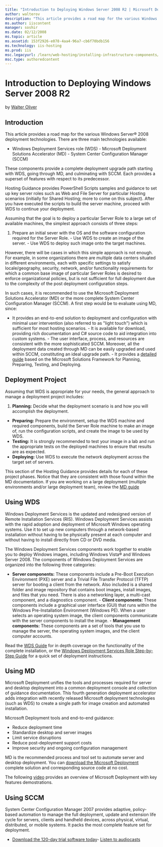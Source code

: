 ```yaml
---
title: "Introduction to Deploying Windows Server 2008 R2 | Microsoft Docs"
author: walterov
description: "This article provides a road map for the various Windows Server ® 2008 deployment technologies. There are three main technologies available: Windows Deployme..."
ms.author: iiscontent
manager: soshir
ms.date: 02/12/2008
ms.topic: article
ms.assetid: 153f2926-e078-4aa4-96a7-cb6f70bdb156
ms.technology: iis-hosting
ms.prod: iis
msc.legacyurl: /learn/web-hosting/installing-infrastructure-components/introduction-to-deploying-windows-server-2008-r2
msc.type: authoredcontent
---
```

Introduction to Deploying Windows Server 2008 R2
====================
by [Walter Oliver](https://github.com/walterov)

## Introduction

This article provides a road map for the various Windows Server® 2008 deployment technologies. There are three main technologies available:

- Windows Deployment Services role (WDS) - Microsoft Deployment Solutions Accelerator (MD) - System Center Configuration Manager (SCCM)

These components provide a complete deployment upgrade path starting with WDS, going through MD, and culminating with SCCM. Each provides a superset of features with respect to its predecessor.

Hosting Guidance provides PowerShell Scripts samples and guidance to set up key server roles such as Web and File Server for particular Hosting scenarios (initially for Shared Hosting; more to come on this subject). After you have executed the scripts to build the server machine, proceed with WDS to continue your deployment.

Assuming that the goal is to deploy a particular Server Role to a large set of available machines, the simplest approach consists of three steps:

1. Prepare an initial sever with the OS and the software configuration required for the Server Role. - Use WDS to create an image of the server. - Use WDS to deploy such image onto the target machines.

However, there will be cases in which this simple approach is not enough. For example, in some organizations there are multiple data centers situated in different environments, each with specific settings to satisfy locale/geography, security, network, and/or functionality requirements for which a common base image of particular Server Roles is desired to enforce organizational policies, but is not sufficient for full deployment due to the complexity of the post deployment configuration steps.

In such cases, it is recommended to use the Microsoft Deployment Solutions Accelerator (MD) or the more complete System Center Configuration Manager (SCCM). A first step would be to evaluate using MD, since:

- It provides an end-to-end solution to deployment and configuration with minimal user intervention (also referred to as "light touch") which is sufficient for most hosting scenarios. - It is available for download, providing rich documentation and C# source code to aid integration into custom systems. - The user interface, process, and resources are consistent with the more sophisticated SCCM. Moreover, all the deployment data created through MD can be easily upgraded and used within SCCM, constituting an ideal upgrade path. - It provides a [detailed guide](https://technet.microsoft.com/en-us/library/bb960434.aspx) based on the Microsoft Solutions Framework for Planning, Preparing, Testing, and Deploying.

<a id="DeploymentProject"></a>

## Deployment Project

Assuming that WDS is appropriate for your needs, the general approach to manage a deployment project includes:

1. **Planning:** Decide what the deployment scenario is and how you will accomplish the deployment.  
- **Preparing:** Prepare the environment, setup the WDS machine and required components, build the Server Role machine to make an image of, run the configuration scripts, and create the image to be used by WDS.  
- **Testing:** It is strongly recommended to test your image in a lab and run the appropriate tests on the deployed machines to ensure that results are as expected.  
- **Deploying:** Use WDS to execute the network deployment across the target set of servers.

This section of the Hosting Guidance provides details for each of these project phases. Notice that they are consistent with those found within the MD documentation. If you are working on a large deployment (multiple environments and/or large deployment team), review the [MD guide](https://technet.microsoft.com/en-us/library/bb960434.aspx "Microsoft Deployment Guide")

<a id="UsingWDS"></a>

## Using WDS

Windows Deployment Services is the updated and redesigned version of Remote Installation Services (RIS). Windows Deployment Services assists with the rapid adoption and deployment of Microsoft Windows operating systems. Use it to set up new computers through a network-based installation without having to be physically present at each computer and without having to install directly from CD or DVD media.

The Windows Deployment Services components work together to enable you to deploy Windows images, including Windows Vista® and Windows Server 2008. The components of Windows Deployment Services are organized into the following three categories:

- **Server components:** These components include a Pre-Boot Execution Environment (PXE) server and a Trivial File Transfer Protocol (TFTP) server for booting a client from the network. Also included is a shared folder and image repository that contains boot images, install images, and files that you need. There is also a networking layer, a multi-cast component, and a diagnostics component. - **Client components:** These components include a graphical user interface (GUI) that runs within the Windows Pre-Installation Environment (Windows PE). When a user selects an operating system image, the client components communicate with the server components to install the image. - **Management components:** These components are a set of tools that you use to manage the server, the operating system images, and the client computer accounts.

Read the [WDS Guide](http://technet2.microsoft.com/windowsserver2008/en/library/7d837d88-6d8e-420c-b68f-a5b4baeb52481033.mspx?mfr=true "WDS Guide") for in depth coverage on the functionality of the complete installation, or the [Windows Deployment Services Role Step-by-Step Guide](http://technet2.microsoft.com/windowsserver2008/en/library/7d837d88-6d8e-420c-b68f-a5b4baeb52481033.mspx?mfr=true) for a quick set of deployment instructions.

<a id="UsingMD"></a>

## Using MD

Microsoft Deployment unifies the tools and processes required for server and desktop deployment into a common deployment console and collection of guidance documentation. This fourth generation deployment accelerator adds integration with recently released Microsoft deployment technologies (such as WDS) to create a single path for image creation and automated installation.

Microsoft Deployment tools and end-to-end guidance:

- Reduce deployment time
- Standardize desktop and server images
- Limit service disruptions
- Reduce post-deployment support costs
- Improve security and ongoing configuration management

MD is the recommended process and tool set to automate server and desktop deployment. You can [download the Microsoft Deployment](https://www.microsoft.com/downloads/details.aspx?familyid=3bd8561f-77ac-4400-a0c1-fe871c461a89&amp;displaylang=en&amp;tm) complete solution and corresponding source code at no cost.

The following [video](https://mediadl.microsoft.com/mediadl/IISNET/Media/HDA20-IIS/Deployment%20Overview.wmv "Deployment Overview") provides an overview of Microsoft Deployment with key features demostrations.

<a id="UsingSCCM"></a>

## Using SCCM

System Center Configuration Manager 2007 provides adaptive, policy-based automation to manage the full deployment, update and extension life cycle for servers, clients and handheld devices, across physical, virtual, distributed, or mobile systems. It packs the most complete feature set for deployment.

- <a id="ctl00_mainContentContainer_ctl01"></a>[Download the 120-day trial software today](https://technet.microsoft.com/en-us/configmgr/bb736730.aspx)- [Listen to audiocasts](https://technet.microsoft.com/en-us/configmgr/bb727202.aspx)